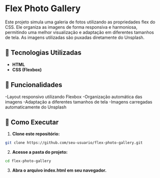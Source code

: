 # Flex Photo Gallery

Este projeto simula uma galeria de fotos utilizando as propriedades flex do CSS. Ele organiza as imagens de forma responsiva e harmoniosa, permitindo uma melhor visualização e adaptação em diferentes tamanhos de tela. As imagens utilizadas são puxadas diretamente do Unsplash.

## 📌 Tecnologias Utilizadas

- **HTML**
- **CSS (Flexbox)**

## 🎯 Funcionalidades

-Layout responsivo utilizando Flexbox
-Organização automática das imagens
-Adaptação a diferentes tamanhos de tela
-Imagens carregadas automaticamente do Unsplash

## 🚀 Como Executar

1. **Clone este repositório:**
  ```bash
  git clone https://github.com/seu-usuario/flex-photo-gallery.git
  ```

2. **Acesse a pasta do projeto:**
  ```bash
  cd flex-photo-gallery
  ```
3. **Abra o arquivo index.html em seu navegador.**
